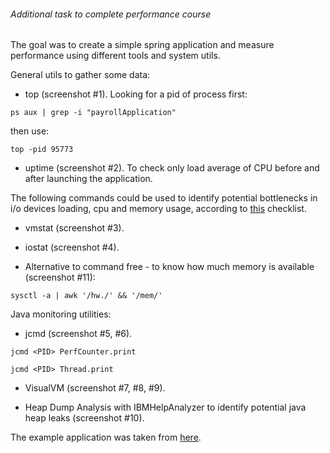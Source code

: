 ###### Additional task to complete performance course

The goal was to create a simple spring application and measure performance using different tools and system utils.

General utils to gather some data: 

* top (screenshot #1). Looking for a pid of process first: 
```
ps aux | grep -i "payrollApplication"
```
 then use:
 ```
 top -pid 95773
```
* uptime (screenshot #2). To check only load average of CPU before and after launching the application. 

The following commands could be used to identify potential bottlenecks in i/o devices loading, cpu and memory usage, according to [this](http://www.brendangregg.com/USEmethod/use-linux.html) checklist.

* vmstat (screenshot #3).

* iostat (screenshot #4).

* Alternative to command free - to know how much memory is available (screenshot #11):
```
sysctl -a | awk '/hw./' && '/mem/'
```
Java monitoring utilities:

* jcmd (screenshot #5, #6).
 ```
 jcmd <PID> PerfCounter.print
```
 ```
 jcmd <PID> Thread.print
```
* VisualVM (screenshot #7, #8, #9).

* Heap Dump Analysis with IBMHelpAnalyzer to identify potential java heap leaks (screenshot #10). 




The example application was taken from [here](https://spring.io/guides/tutorials/bookmarks/).